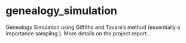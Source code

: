 # genealogy_simulation
Genealogy Simulation using Giffiths and Tavare’s method (essentially a importance sampling ). More details on the project report.
